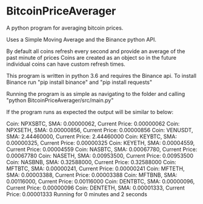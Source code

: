 # BitcoinPriceAverager
A python program for averaging bitcoin prices.

Uses a Simple Moving Average and the Binance python API.

By default all coins refresh every second and provide an average of the past minute of prices
Coins are created as an object so in the future individual coins can have custom refresh times.

This program is written in python 3.6 and requires the Binance api. 
To install Binance run "pip install binance" and "pip install requests" 

Running the program is as simple as navigating to the folder and calling "python BitcoinPriceAverager/src/main.py"

If the program runs as expected the output will be similar to below:

Coin: NPXSBTC, SMA: 0.00000062, Current Price: 0.00000062
Coin: NPXSETH, SMA: 0.00000856, Current Price: 0.00000856
Coin: VENUSDT, SMA: 2.44460000, Current Price: 2.44460000
Coin: KEYBTC, SMA: 0.00000325, Current Price: 0.00000325
Coin: KEYETH, SMA: 0.00004559, Current Price: 0.00004559
Coin: NASBTC, SMA: 0.00067780, Current Price: 0.00067780
Coin: NASETH, SMA: 0.00953500, Current Price: 0.00953500
Coin: NASBNB, SMA: 0.32588000, Current Price: 0.32588000
Coin: MFTBTC, SMA: 0.00000241, Current Price: 0.00000241
Coin: MFTETH, SMA: 0.00003388, Current Price: 0.00003388
Coin: MFTBNB, SMA: 0.00116000, Current Price: 0.00116000
Coin: DENTBTC, SMA: 0.00000096, Current Price: 0.00000096
Coin: DENTETH, SMA: 0.00001333, Current Price: 0.00001333
Running for 0 minutes and 2 seconds